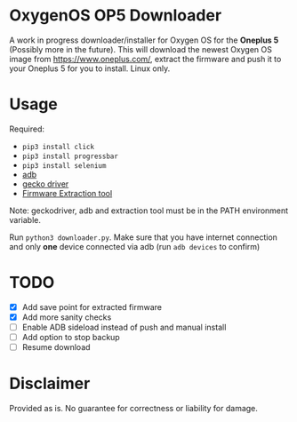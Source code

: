 # OxygenOS OP5 Downloader
A work in progress downloader/installer for Oxygen OS for the **Oneplus 5** (Possibly more in the future). This will download the newest Oxygen OS image from https://www.oneplus.com/, extract the firmware and push it to your Oneplus 5 for you to install.
Linux only.
# Usage
Required:
* `pip3 install click`
* `pip3 install progressbar`
* `pip3 install selenium`
* [adb](https://developer.android.com/studio/command-line/adb)
* [gecko driver](https://github.com/mozilla/geckodriver)  
* [Firmware Extraction tool](https://github.com/tyxeron/Oneplus5FirmwareExtractor)

Note: geckodriver, adb and extraction tool must be in the PATH environment variable.

Run `python3 downloader.py`. Make sure that you have internet connection and only **one** device connected via adb (run `adb devices` to confirm)
# TODO
* [X] Add save point for extracted firmware
* [X] Add more sanity checks
* [ ] Enable ADB sideload instead of push and manual install
* [ ] Add option to stop backup
* [ ] Resume download

# Disclaimer
Provided as is. No guarantee for correctness or liability for damage.

